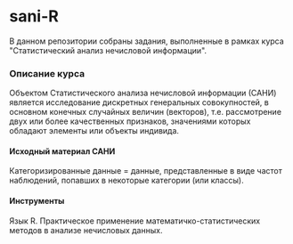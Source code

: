 # sani-R
В данном репозитории собраны задания, выполненные в рамках курса "Статистический анализ нечисловой информации". 

###  Описание курса
Объектом Статистического анализа нечисловой информации (САНИ) является исследование дискретных генеральных совокупностей, в основном конечных случайных величин (векторов), т.е. рассмотрение двух или более качественных признаков, значениями которых обладают элементы или объекты индивида.

####  Исходный материал САНИ
Категоризированные данные = данные, представленные в виде частот наблюдений, попавших в некоторые категории (или классы).

#### Инструменты
Язык R. Практическое применение математичко-статистических методов в анализе нечисловых данных.
